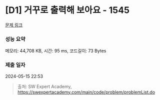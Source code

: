 # [D1] 거꾸로 출력해 보아요 - 1545 

[문제 링크](https://swexpertacademy.com/main/code/problem/problemDetail.do?contestProbId=AV2gbY0qAAQBBAS0) 

### 성능 요약

메모리: 44,708 KB, 시간: 95 ms, 코드길이: 73 Bytes

### 제출 일자

2024-05-15 22:53



> 출처: SW Expert Academy, https://swexpertacademy.com/main/code/problem/problemList.do